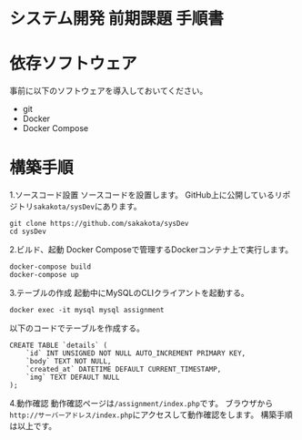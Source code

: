 # システム開発 前期課題 手順書
# 依存ソフトウェア
事前に以下のソフトウェアを導入しておいてください。
* git
* Docker
* Docker Compose

# 構築手順
1.ソースコード設置
ソースコードを設置します。
GitHub上に公開しているリポジトリ`sakakota/sysDev`にあります。
```
git clone https://github.com/sakakota/sysDev
cd sysDev
```

2.ビルド、起動
Docker Composeで管理するDockerコンテナ上で実行します。
```
docker-compose build
docker-compose up
```

3.テーブルの作成
起動中にMySQLのCLIクライアントを起動する。
```
docker exec -it mysql mysql assignment
```

以下のコードでテーブルを作成する。
```
CREATE TABLE `details` (
    `id` INT UNSIGNED NOT NULL AUTO_INCREMENT PRIMARY KEY,
    `body` TEXT NOT NULL,
    `created_at` DATETIME DEFAULT CURRENT_TIMESTAMP,
    `img` TEXT DEFAULT NULL
);
```

4.動作確認
動作確認ページは`/assignment/index.php`です。
ブラウザから`http://サーバーアドレス/index.php`にアクセスして動作確認をします。
構築手順は以上です。
